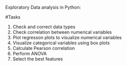 Exploratory Data analysis in Python:

#Tasks
1. Check and correct data types
2. Check correlation between numerical variables
3. Plot regresson plots to visualize numerical variables
4. Visualize categorical variables using box plots
5. Calculate Pearson correlation
6. Perform ANOVA
7. Select the best features
